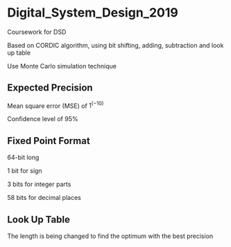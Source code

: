 # Digital_System_Design_2019

Coursework for DSD

Based on CORDIC algorithm, using bit shifting, adding, subtraction and look up table

Use Monte Carlo simulation technique

## Expected Precision

Mean square error (MSE) of $1^(-10)$

Confidence level of 95%

## Fixed Point Format

64-bit long

1 bit for sign

3 bits for integer parts

58 bits for decimal places

## Look Up Table

The length is being changed to find the optimum with the best precision

